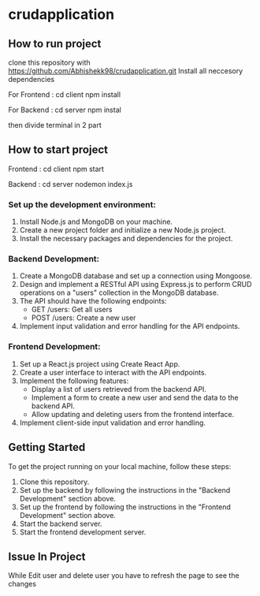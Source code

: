 # crudapplication

## How to run project

clone this repository with https://github.com/Abhishekk98/crudapplication.git 
Install all neccesory dependencies


For Frontend :
cd client
npm install

For Backend :
cd server
npm instal

then divide terminal in 2 part  

## How to start project
Frontend : 
    cd client
    npm start

Backend :
    cd server
    nodemon index.js


### Set up the development environment:

1. Install Node.js and MongoDB on your machine.
2. Create a new project folder and initialize a new Node.js project.
3. Install the necessary packages and dependencies for the project.

### Backend Development:

1. Create a MongoDB database and set up a connection using Mongoose.
2. Design and implement a RESTful API using Express.js to perform CRUD operations on a "users" collection in the MongoDB database.
3. The API should have the following endpoints:
   - GET /users: Get all users
   - POST /users: Create a new user
4. Implement input validation and error handling for the API endpoints.

### Frontend Development:

1. Set up a React.js project using Create React App.
2. Create a user interface to interact with the API endpoints.
3. Implement the following features:
   - Display a list of users retrieved from the backend API.
   - Implement a form to create a new user and send the data to the backend API.
   - Allow updating and deleting users from the frontend interface.
4. Implement client-side input validation and error handling.



## Getting Started

To get the project running on your local machine, follow these steps:

1. Clone this repository.
2. Set up the backend by following the instructions in the "Backend Development" section above.
3. Set up the frontend by following the instructions in the "Frontend Development" section above.
4. Start the backend server.
5. Start the frontend development server.

## Issue In Project 

While Edit user and delete user you have to refresh the page to see the changes




